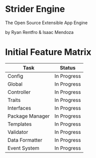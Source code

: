# Strider Engine
The Open Source Extensible App Engine

by Ryan Rentfro & Isaac Mendoza


# Initial Feature Matrix

Task  | Status
------------- | -------------
Config  | In Progress
Global  | In Progress
Controller  | In Progress
Traits  | In Progress
Interfaces  | In Progress
Package Manager  | In Progress
Templates  | In Progress
Validator  | In Progress
Data Formatter  | In Progress
Event System  | In Progress